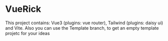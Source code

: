 # VueRick
This project contains: Vue3 (plugins: vue router), Tailwind (plugins: daisy ui) and Vite. Also you can use the Template branch, to get an empty template projetc for your ideas
